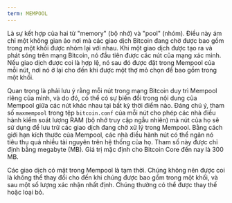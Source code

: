 ```yaml
---
term: MEMPOOL
---
```


Là sự kết hợp của hai từ "memory" (bộ nhớ) và "pool" (nhóm). Điều này ám chỉ một không gian ảo nơi mà các giao dịch Bitcoin đang chờ được bao gồm trong một khối được nhóm lại với nhau. Khi một giao dịch được tạo ra và phát sóng trên mạng Bitcoin, nó đầu tiên được các nút của mạng xác minh. Nếu giao dịch được coi là hợp lệ, nó sau đó được đặt trong Mempool của mỗi nút, nơi nó ở lại cho đến khi được một thợ mỏ chọn để bao gồm trong một khối.

Quan trọng là phải lưu ý rằng mỗi nút trong mạng Bitcoin duy trì Mempool riêng của mình, và do đó, có thể có sự biến đổi trong nội dung của Mempool giữa các nút khác nhau tại bất kỳ thời điểm nào. Đáng chú ý, tham số `maxmempool` trong tệp `bitcoin.conf` của mỗi nút cho phép các nhà điều hành kiểm soát lượng RAM (bộ nhớ truy cập ngẫu nhiên) mà nút của họ sẽ sử dụng để lưu trữ các giao dịch đang chờ xử lý trong Mempool. Bằng cách giới hạn kích thước của Mempool, các nhà điều hành nút có thể ngăn nó tiêu thụ quá nhiều tài nguyên trên hệ thống của họ. Tham số này được chỉ định bằng megabyte (MB). Giá trị mặc định cho Bitcoin Core đến nay là 300 MB.

Các giao dịch có mặt trong Mempool là tạm thời. Chúng không nên được coi là không thể thay đổi cho đến khi chúng được bao gồm trong một khối, và sau một số lượng xác nhận nhất định. Chúng thường có thể được thay thế hoặc loại bỏ.